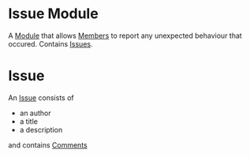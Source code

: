 # Issue Module

A [Module](MODULE.md) that allows [Members](../MEMBER.md) to report any unexpected
behaviour that occured. Contains [Issues](#issue).

# Issue

An [Issue](#issue) consists of

- an author
- a title
- a description

and contains [Comments](../COMMENT.md)

